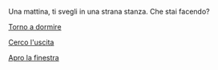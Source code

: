 Una mattina, ti svegli in una strana stanza.
Che stai facendo?

[Torno a dormire](domire/sogno-strano.md)

[Cerco l'uscita](scapare/cercare-uscita.md)

[Apro la finestra](finestra/apri.md)
